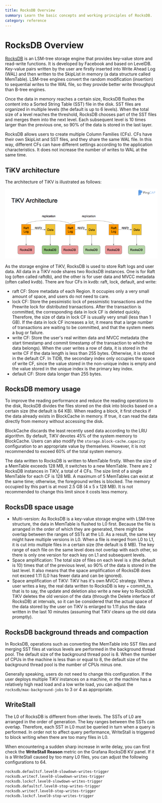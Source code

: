 ```yaml
---
title: RocksDB Overview
summary: Learn the basic concepts and working principles of RocksDB.
category: reference
---
```


# RocksDB Overview

[RocksDB](https://github.com/facebook/rocksdb) is an LSM-tree storage engine that provides key-value store and read-write functions. It is developed by Facebook and based on LevelDB. Key-value pairs written by the user are firstly inserted into Write Ahead Log (WAL) and then written to the SkipList in memory (a data structure called MemTable). LSM-tree engines convert the random modification (insertion) to sequential writes to the WAL file, so they provide better write throughput than B-tree engines.

Once the data in memory reaches a certain size, RocksDB flushes the content into a Sorted String Table (SST) file in the disk. SST files are organized in multiple levels (the default is up to 6 levels). When the total size of a level reaches the threshold, RocksDB chooses part of the SST files and merges them into the next level. Each subsequent level is 10 times larger than the previous one, so 90% of the data is stored in the last layer.

RocksDB allows users to create multiple Column Families (CFs). CFs have their own SkipList and SST files, and they share the same WAL file. In this way, different CFs can have different settings according to the application characteristics. It does not increase the number of writes to WAL at the same time.

## TiKV architecture

The architecture of TiKV is illustrated as follows:

![TiKV RocksDB](/media/tikv-rocksdb.png)

As the storage engine of TiKV, RocksDB is used to store Raft logs and user data. All data in a TiKV node shares two RocksDB instances. One is for Raft log (often called raftdb), and the other is for user data and MVCC metadata (often called kvdb). There are four CFs in kvdb: raft, lock, default, and write:

* raft CF: Store metadata of each Region. It occupies only a very small amount of space, and users do not need to care.
* lock CF: Store the pessimistic lock of pessimistic transactions and the Prewrite lock for distributed transactions. After the transaction is committed, the corresponding data in lock CF is deleted quickly. Therefore, the size of data in lock CF is usually very small (less than 1 GB). If the data in lock CF increases a lot, it means that a large number of transactions are waiting to be committed, and that the system meets a bug or failure.
* write CF: Store the user's real written data and MVCC metadata (the start timestamp and commit timestamp of the transaction to which the data belongs). When the user writes a row of data, it is stored in the write CF if the data length is less than 255 bytes. Otherwise, it is stored in the default CF. In TiDB, the secondary index only occupies the space of write CF, since the value stored in the non-unique index is empty and the value stored in the unique index is the primary key index.
* default CF: Store data longer than 255 bytes.

## RocksDB memory usage

To improve the reading performance and reduce the reading operations to the disk, RocksDB divides the files stored on the disk into blocks based on a certain size (the default is 64 KB). When reading a block, it first checks if the data already exists in BlockCache in memory. If true, it can read the data directly from memory without accessing the disk.

BlockCache discards the least recently used data according to the LRU algorithm. By default, TiKV devotes 45% of the system memory to BlockCache. Users can also modify the `storage.block-cache.capacity` configuration to an appropriate value by themselves. However, it is not recommended to exceed 60% of the total system memory.

The data written to RocksDB is written to MemTable firstly. When the size of a MemTable exceeds 128 MB, it switches to a new MemTable. There are 2 RocksDB instances in TiKV, a total of 4 CFs. The size limit of a single MemTable for each CF is 128 MB. A maximum of 5 MemTables can exist at the same time; otherwise, the foreground writes is blocked. The memory occupied by this part is at most 2.5 GB (4 x 5 x 128 MB). It is not recommended to change this limit since it costs less memory.

## RocksDB space usage

* Multi-version: As RocksDB is a key-value storage engine with LSM-tree structure, the data in MemTable is flushed to L0 first. Because the file is arranged in the order of which they are generated, there might be overlap between the ranges of SSTs at the L0. As a result, the same key might have multiple versions in L0. When a file is merged from L0 to L1, it is cut into multiple files in a certain size (the default is 8 MB). The key range of each file on the same level does not overlap with each other, so there is only one version for each key on L1 and subsequent levels.
* Space amplification: The total size of files on each level is x (the default is 10) times that of the previous level, so 90% of the data is stored in the last level. It also means that the space amplification of RocksDB does not exceed 1.11 (L0 has fewer data and can be ignored).
* Space amplification of TiKV: TiKV has it's own MVCC strategy. When a user writes a key, the real data written to RocksDB is key + commit_ts, that is to say, the update and deletion also write a new key to RocksDB. TiKV deletes the old version of the data (through the Delete interface of RocksDB) at intervals, so it can be considered that the actual space of the data stored by the user on TiKV is enlarged to 1.11 plus the data written in the last 10 minutes (assuming that TiKV cleans up the old data promptly).

## RocksDB background threads and compaction

In RocksDB, operations such as converting the MemTable into SST files and merging SST files at various levels are performed in the background thread pool. The default size of the background thread pool is 8. When the number of CPUs in the machine is less than or equal to 8, the default size of the background thread pool is the number of CPUs minus one.

Generally speaking, users do not need to change this configuration. If the user deploys multiple TiKV instances on a machine, or the machine has a relatively high read load and a low write load, you can adjust the `rocksdb/max-background-jobs` to 3 or 4 as appropriate.

## WriteStall

The L0 of RocksDB is different from other levels. The SSTs of L0 are arranged in the order of generation. The key ranges between the SSTs can overlap. Therefore, each SST in L0 must be queried in turn when a query is performed. In order not to affect query performance, WriteStall is triggered to block writing when there are too many files in L0.

When encountering a sudden sharp increase in write delay, you can first check the **WriteStall Reason** metric on the Grafana RocksDB KV panel. If it is a WriteStall caused by too many L0 files, you can adjust the following configurations to 64.

```
rocksdb.defaultcf.level0-slowdown-writes-trigger
rocksdb.writecf.level0-slowdown-writes-trigger
rocksdb.lockcf.level0-slowdown-writes-trigger
rocksdb.defaultcf.level0-stop-writes-trigger
rocksdb.writecf.level0-stop-writes-trigger
rocksdb.lockcf.level0-stop-writes-trigger
```
